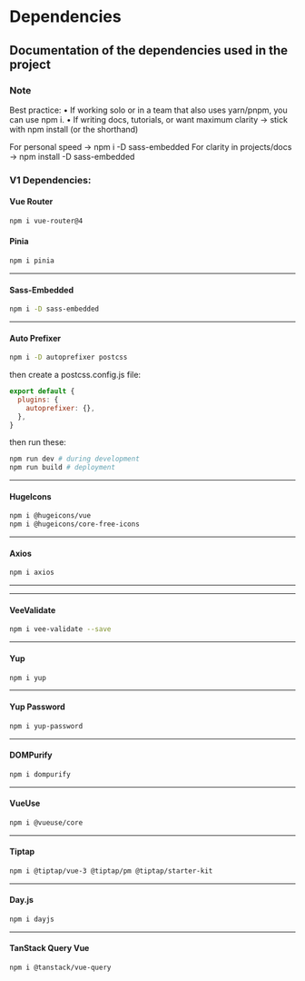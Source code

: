 # Dependencies 

## Documentation of the dependencies used in the project

### Note
 Best practice:
• If  working solo or in a team that also uses yarn/pnpm, you can use npm i.
• If  writing docs, tutorials, or want maximum clarity → stick with npm install (or the shorthand)

For personal speed → npm i -D sass-embedded
For clarity in projects/docs → npm install -D sass-embedded

### V1 Dependencies:

#### Vue Router 
```bash 
npm i vue-router@4
```
#### Pinia 
```bash 
npm i pinia
```
---
#### **Sass-Embedded** 
```bash
npm i -D sass-embedded
```
---
#### **Auto Prefixer**
```bash
npm i -D autoprefixer postcss
```

then create a postcss.config.js file: 
``` js
export default {
  plugins: {
    autoprefixer: {},
  },
}
```
then run these: 
```bash
npm run dev # during development
npm run build # deployment
```
---
#### **HugeIcons**
```bash
npm i @hugeicons/vue
npm i @hugeicons/core-free-icons

```
---
#### **Axios**
```bash
npm i axios
```
---
---
#### **VeeValidate**
```bash
npm i vee-validate --save
```
---
#### **Yup**
```bash
npm i yup 
```
---
#### **Yup Password**
```bash
npm i yup-password
```
--- 
#### DOMPurify
```bash 
npm i dompurify
```
---
#### VueUse
```bash 
npm i @vueuse/core
```
---
#### Tiptap
```bash 
npm i @tiptap/vue-3 @tiptap/pm @tiptap/starter-kit
```
---
#### Day.js
```bash 
npm i dayjs
```
---
#### TanStack Query Vue 
```bash 
npm i @tanstack/vue-query
```